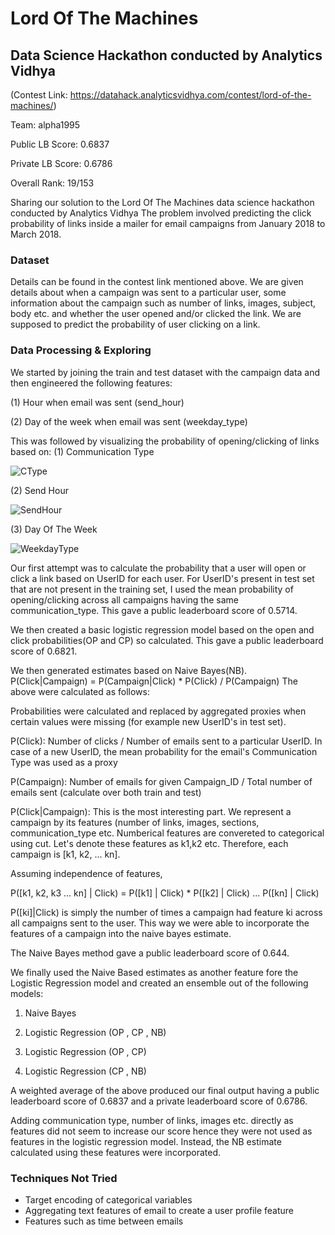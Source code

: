 # Lord Of The Machines
## Data Science Hackathon conducted by Analytics Vidhya

(Contest Link: https://datahack.analyticsvidhya.com/contest/lord-of-the-machines/)

Team: alpha1995

Public LB Score: 0.6837

Private LB Score: 0.6786

Overall Rank: 19/153

Sharing our solution to the Lord Of The Machines data science hackathon conducted by Analytics Vidhya
The problem involved predicting the click probability of links inside a mailer for email campaigns from January 2018 to March 2018.

### Dataset
Details can be found in the contest link mentioned above. We are given details about when a campaign was sent to a particular user, some information about the campaign such as number of links, images, subject, body etc. and whether the user opened and/or clicked the link.
We are supposed to predict the probability of user clicking on a link.

### Data Processing & Exploring
We started by joining the train and test dataset with the campaign data and then engineered the following features:

(1) Hour when email was sent (send_hour)

(2) Day of the week when email was sent (weekday_type)

This was followed by visualizing the probability of opening/clicking of links based on:
(1) Communication Type

 ![CType](https://github.com/tusharsircar95/Data-Science-Hackathons-Analytics-Vidhya/blob/master/Lord%20Of%20The%20Machines/CType_vs_Prob.png)

(2) Send Hour

![SendHour](https://github.com/tusharsircar95/Data-Science-Hackathons-Analytics-Vidhya/blob/master/Lord%20Of%20The%20Machines/SendHour_vs_Prob.png)

(3) Day Of The Week

![WeekdayType](https://github.com/tusharsircar95/Data-Science-Hackathons-Analytics-Vidhya/blob/master/Lord%20Of%20The%20Machines/WeekdayType_vs_Prob.png)


Our first attempt was to calculate the probability that a user will open or click a link based on UserID for each user. For UserID's present in test set that are not present in the training set, I used the mean probability of opening/clicking across all campaigns having the same communication_type. This gave a public leaderboard score of 0.5714.

We then created a basic logistic regression model based on the open and click probabilities(OP and CP) so calculated. This gave a public leaderboard score of 0.6821.

We then generated estimates based on Naive Bayes(NB).
P(Click|Campaign) = P(Campaign|Click) * P(Click) / P(Campaign)
The above were calculated as follows:


Probabilities were calculated and replaced by aggregated proxies when certain values were missing (for example new UserID's in test set).


P(Click): Number of clicks / Number of emails sent to a particular UserID. In case of a new UserID, the mean probability for the email's Communication Type was used as a proxy

P(Campaign): Number of emails for given Campaign_ID / Total number of emails sent (calculate over both train and test)

P(Click|Campaign): This is the most interesting part. We represent a campaign by its features (number of links, images, sections, communication_type etc. Numberical features are convereted to categorical using cut. Let's denote these features as k1,k2 etc.
Therefore, each campaign is [k1, k2, ... kn].

Assuming independence of features,

P([k1, k2, k3 ... kn] | Click) = P([k1] | Click) * P([k2] | Click) ... P([kn] | Click)

P([ki]|Click) is simply the number of times a campaign had feature ki across all campaigns sent to the user. This way we were able to incorporate the features of a campaign into the naive bayes estimate.


The Naive Bayes method gave a public leaderboard score of 0.644.

We finally used the Naive Based estimates as another feature fore the Logistic Regression model and created an ensemble out of the following models:

1) Naive Bayes

2) Logistic Regression (OP , CP , NB)

3) Logistic Regression (OP , CP)

4) Logistic Regression (CP , NB)

A weighted average of the above produced our final output having a public leaderboard score of 0.6837 and a private leaderboard score of 0.6786.

Adding communication type, number of links, images etc. directly as features did not seem to increase our score hence they were not used as features in the logistic regression model. Instead, the NB estimate calculated using these features were incorporated.

### Techniques Not Tried
- Target encoding of categorical variables
- Aggregating text features of email to create a user profile feature
- Features such as time between emails




